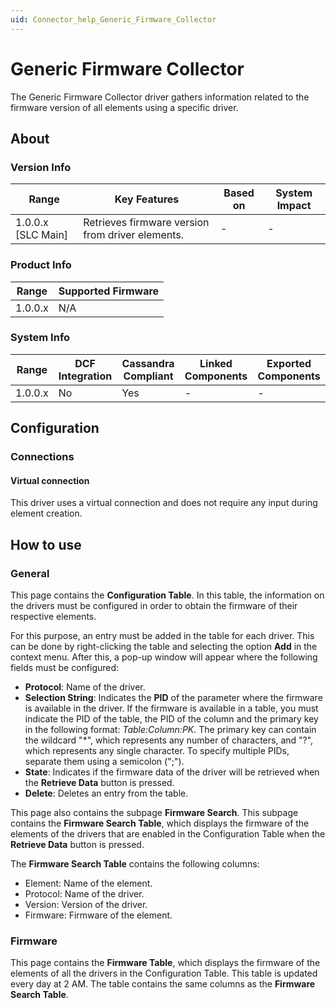 ```yaml
---
uid: Connector_help_Generic_Firmware_Collector
---
```


# Generic Firmware Collector

The Generic Firmware Collector driver gathers information related to the firmware version of all elements using a specific driver.

## About

### Version Info

| **Range**            | **Key Features**                                 | **Based on** | **System Impact** |
|----------------------|--------------------------------------------------|--------------|-------------------|
| 1.0.0.x \[SLC Main\] | Retrieves firmware version from driver elements. | \-           | \-                |

### Product Info

| **Range** | **Supported Firmware** |
|-----------|------------------------|
| 1.0.0.x   | N/A                    |

### System Info

| **Range** | **DCF Integration** | **Cassandra Compliant** | **Linked Components** | **Exported Components** |
|-----------|---------------------|-------------------------|-----------------------|-------------------------|
| 1.0.0.x   | No                  | Yes                     | \-                    | \-                      |

## Configuration

### Connections

#### Virtual connection

This driver uses a virtual connection and does not require any input during element creation.

## How to use

### General

This page contains the **Configuration Table**. In this table, the information on the drivers must be configured in order to obtain the firmware of their respective elements.

For this purpose, an entry must be added in the table for each driver. This can be done by right-clicking the table and selecting the option **Add** in the context menu. After this, a pop-up window will appear where the following fields must be configured:

- **Protocol**: Name of the driver.
- **Selection String**: Indicates the **PID** of the parameter where the firmware is available in the driver. If the firmware is available in a table, you must indicate the PID of the table, the PID of the column and the primary key in the following format: *Table:Column:PK*. The primary key can contain the wildcard "\*", which represents any number of characters, and "?", which represents any single character. To specify multiple PIDs, separate them using a semicolon (";").
- **State**: Indicates if the firmware data of the driver will be retrieved when the **Retrieve Data** button is pressed.
- **Delete**: Deletes an entry from the table.

This page also contains the subpage **Firmware Search**. This subpage contains the **Firmware Search Table**, which displays the firmware of the elements of the drivers that are enabled in the Configuration Table when the **Retrieve Data** button is pressed.

The **Firmware Search Table** contains the following columns:

- Element: Name of the element.
- Protocol: Name of the driver.
- Version: Version of the driver.
- Firmware: Firmware of the element.

### Firmware

This page contains the **Firmware Table**, which displays the firmware of the elements of all the drivers in the Configuration Table. This table is updated every day at 2 AM. The table contains the same columns as the **Firmware Search Table**.
